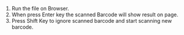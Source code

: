1. Run the file on Browser.
2. When press Enter key the scanned Barcode will show result on page.
3. Press Shift Key to ignore scanned barcode and start scanning new barcode.
